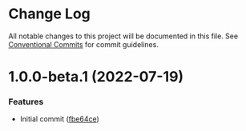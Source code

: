 # Change Log

All notable changes to this project will be documented in this file.
See [Conventional Commits](https://conventionalcommits.org) for commit guidelines.

# 1.0.0-beta.1 (2022-07-19)


### Features

* Initial commit ([fbe64ce](https://github.com/casimir-ai/utils/commit/fbe64ce3163d5e7e3472616b6f697d6f745e19f5))
